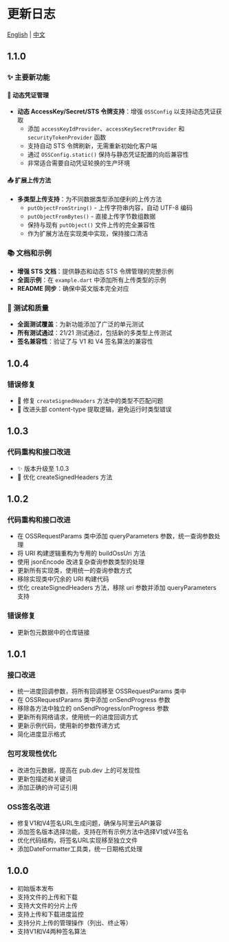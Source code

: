 # 更新日志

[English](CHANGELOG.md) | [中文](CHANGELOG_zh.md)

## 1.1.0

### ✨ 主要新功能

#### 🔐 动态凭证管理
- **动态 AccessKey/Secret/STS 令牌支持**：增强 `OSSConfig` 以支持动态凭证获取
  - 添加 `accessKeyIdProvider`、`accessKeySecretProvider` 和 `securityTokenProvider` 函数
  - 支持自动 STS 令牌刷新，无需重新初始化客户端
  - 通过 `OSSConfig.static()` 保持与静态凭证配置的向后兼容性
  - 非常适合需要自动凭证轮换的生产环境

#### 📤 扩展上传方法
- **多类型上传支持**：为不同数据类型添加便利的上传方法
  - `putObjectFromString()` - 上传字符串内容，自动 UTF-8 编码
  - `putObjectFromBytes()` - 直接上传字节数组数据
  - 保持与现有 `putObject()` 文件上传的完全兼容性
  - 作为扩展方法在实现类中实现，保持接口清洁

### 📚 文档和示例
- **增强 STS 文档**：提供静态和动态 STS 令牌管理的完整示例
- **全面示例**：在 `example.dart` 中添加所有上传类型的示例
- **README 同步**：确保中英文版本完全对应

### 🧪 测试和质量
- **全面测试覆盖**：为新功能添加了广泛的单元测试
- **所有测试通过**：21/21 测试通过，包括新的多类型上传测试
- **签名兼容性**：验证了与 V1 和 V4 签名算法的兼容性

## 1.0.4

### 错误修复
- 🐛 修复 `createSignedHeaders` 方法中的类型不匹配问题
- 🔨 改进头部 content-type 提取逻辑，避免运行时类型错误

## 1.0.3

### 代码重构和接口改进
- ✨ 版本升级至 1.0.3
- 🔨 优化 createSignedHeaders 方法

## 1.0.2

### 代码重构和接口改进
- 在 OSSRequestParams 类中添加 queryParameters 参数，统一查询参数处理
- 将 URI 构建逻辑重构为专用的 buildOssUri 方法
- 使用 jsonEncode 改进复杂查询参数类型的处理
- 更新所有实现类，使用统一的查询参数方式
- 移除实现类中冗余的 URI 构建代码
- 优化 createSignedHeaders 方法，移除 uri 参数并添加 queryParameters 支持

### 错误修复
- 更新包元数据中的仓库链接

## 1.0.1

### 接口改进
- 统一进度回调参数，将所有回调移至 OSSRequestParams 类中
- 在 OSSRequestParams 类中添加 onSendProgress 参数
- 移除各方法中独立的 onSendProgress/onProgress 参数
- 更新所有网络请求，使用统一的进度回调方式
- 更新示例代码，使用新的参数传递方式
- 简化进度显示格式

### 包可发现性优化
- 改进包元数据，提高在 pub.dev 上的可发现性
- 更新包描述和关键词
- 添加正确的许可证引用

### OSS签名改进
- 修复V1和V4签名URL生成问题，确保与阿里云API兼容
- 添加签名版本选择功能，支持在所有示例方法中选择V1或V4签名
- 优化代码结构，将签名URL实现移至独立文件
- 添加DateFormatter工具类，统一日期格式处理

## 1.0.0

- 初始版本发布
- 支持文件的上传和下载
- 支持大文件的分片上传
- 支持上传和下载进度监控
- 支持分片上传的管理操作（列出、终止等）
- 支持V1和V4两种签名算法
